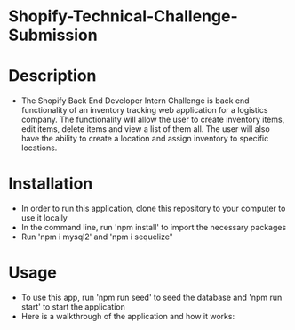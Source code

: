 # Shopify-Technical-Challenge-Submission 

# Description

- The Shopify Back End Developer Intern Challenge is back end functionality of an inventory tracking web application for a logistics company. The functionality will allow the user to create inventory items, edit items, delete items and view a list of them all. The user will also have the ability to create a location and assign inventory to specific locations.

# Installation 

- In order to run this application, clone this repository to your computer to use it locally
- In the command line, run 'npm install' to import the necessary packages
- Run 'npm i mysql2' and 'npm i sequelize" 

# Usage 

- To use this app, run 'npm run seed' to seed the database and 'npm run start' to start the application
- Here is a walkthrough of the application and how it works: 

